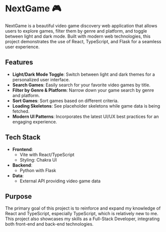 # NextGame 🎮

NextGame is a beautiful video game discovery web application that allows users to explore games, filter them by genre and platform, and toggle between light and dark mode. Built with modern web technologies, this project demonstrates the use of React, TypeScript, and Flask for a seamless user experience.

## Features

- **Light/Dark Mode Toggle**: Switch between light and dark themes for a personalized user interface.
- **Search Games**: Easily search for your favorite video games by title.
- **Filter by Genre & Platform**: Narrow down your game search by genre and platform.
- **Sort Games**: Sort games based on different criteria.
- **Loading Skeletons**: See placeholder skeletons while game data is being fetched.
- **Modern UI Patterns**: Incorporates the latest UI/UX best practices for an engaging experience.

## Tech Stack

- **Frontend**:
  - Vite with React/TypeScript
  - Styling: Chakra UI
- **Backend**:
  - Python with Flask
- **Data**:
  - External API providing video game data

## Purpose

The primary goal of this project is to reinforce and expand my knowledge of React and TypeScript, especially TypeScript, which is relatively new to me. This project also showcases my skills as a Full-Stack Developer, integrating both front-end and back-end technologies.
